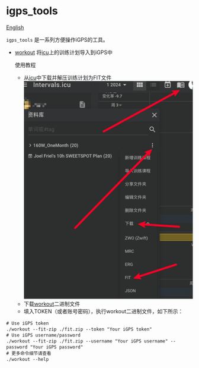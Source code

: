 # igps_tools

[English](./README.md)

`igps_tools` 是一系列方便操作iGPS的工具。

- [workout](https://github.com/zzyandzzy/igps_tools/releases) 将[icu](https://intervals.icu/)上的训练计划导入到iGPS中

  使用教程
    - 从[icu](https://intervals.icu/)中下载并解压训练计划为FIT文件
      ![img.png](images/img.png)
    - 下载[workout](https://github.com/zzyandzzy/igps_tools/releases)二进制文件
    - 填入TOKEN（或者账号密码），执行workout二进制文件，如下所示：

```shell
# Use iGPS token
./workout --fit-zip ./fit.zip --token "Your iGPS token"
# Use iGPS username/password
./workout --fit-zip ./fit.zip --username "Your iGPS username" --password "Your iGPS password"
# 更多命令细节请查看
./workout --help
```